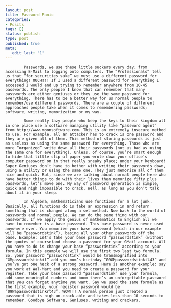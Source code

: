 ```yaml
---
layout: post
title: Password Panic
categories:
- Posits
tags: []
status: publish
type: post
published: true
meta:
  _edit_last: '1'
---
```

            Passwords, we use these little suckers every day; from accessing E-Mail to logging onto computers. The “Professionals” tell us that “for securities sake” we must use a different password for everything! OUCH!!! If I used a different password for everything I accessed I would end up trying to remember anywhere from 10-45 passwords. The only people I know that can remember that many passwords are either geniuses or they use the same password for everything. There has to be a better way for us normal people to remember/use different passwords. There are a couple of different approaches people take when it comes to remembering passwords; software, writing, memorization or my way.

            Some really lazy people who keep the keys to their kingdom all in one place use a software managing utility like “password agent” from http://www.moonsoftware.com. This is an extremely insecure method to use. For example, all an attacker has to crack is one password and they are given all of them. This method of storing passwords is just as useless as using the same password for everything. Those who are more “organized” write down all their passwords (not as bad as using the same one for everything). Unless, of course, you’re smart enough to hide that little slip of paper you wrote down your office’s computer password on in that really sneaky place; under your keyboard! Super Geniuses don’t have to bother with writing their passwords down, using a utility or using the same one. They just memorize all of them nice and quick. But, since we are talking about normal people here who have better things to do with their lives than memorize fifty plus passwords, let’s move one. My way of password generation is simple, quick and nigh impossible to crack. Well. as long as you don’t talk about it in your sleep.

            In Algebra, mathematicians use functions for a lot junk. Basically, all functions do is take an expression in and return something that is changed along a set method. Now back to the world of passwords and normal people. We can do the same thing with our passwords. If we apply the genius of mathematics to English all we have to remember is a base password. This base password is never used anywhere ever. You memorize your base password (which in our example will be “passwordstink”), basing all your other passwords off the base. Example: Let’s take your base password “passwordstink” (without the quotes of course)and choose a password for your GMail account. All you have to do is change your base “passwordstink” according to your formula. In this example we will use the first two last two formula. So, your password “passwordstink” would be transmogrified into “GMpasswordstinkil” add you mom’s birthday “09GMpasswordstinkil43” and you’ve got one heck of a strong password. Here is another example: say you work at Wal-Mart and you need to create a password for your register. Take your base password “passwordstink” use your formula, add some meaningful numbers and boom there’s an unforgettable password that you can forget anytime you want. Say we used the same formula as the first example, your register password would be “09Wapasswordstinkrt43”. WOW!!! A normal person just created a password that is nigh un-crack-able and takes less than 10 seconds to remember. Goodbye Software, Geniuses, writing and crackers.
